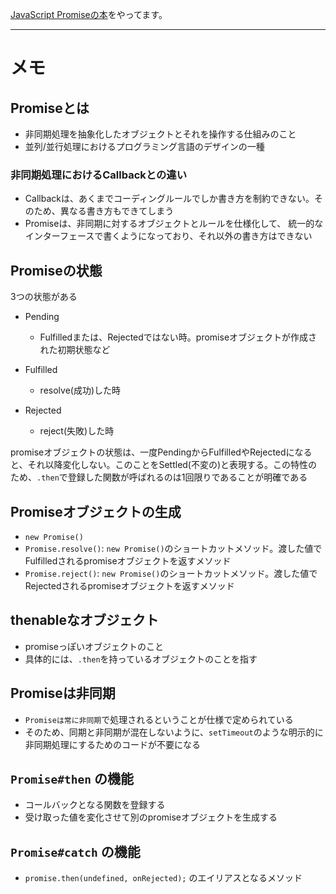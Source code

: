 [JavaScript Promiseの本](http://azu.github.io/promises-book/)をやってます。

---

# メモ

## Promiseとは
* 非同期処理を抽象化したオブジェクトとそれを操作する仕組みのこと
* 並列/並行処理におけるプログラミング言語のデザインの一種

### 非同期処理におけるCallbackとの違い
* Callbackは、あくまでコーディングルールでしか書き方を制約できない。そのため、異なる書き方もできてしまう
* Promiseは、非同期に対するオブジェクトとルールを仕様化して、 統一的なインターフェースで書くようになっており、それ以外の書き方はできない

## Promiseの状態
3つの状態がある

* Pending
  * Fulfilledまたは、Rejectedではない時。promiseオブジェクトが作成された初期状態など

* Fulfilled
  * resolve(成功)した時
  
* Rejected
  * reject(失敗)した時
  
promiseオブジェクトの状態は、一度PendingからFulfilledやRejectedになると、それ以降変化しない。このことをSettled(不変の)と表現する。この特性のため、`.then`で登録した関数が呼ばれるのは1回限りであることが明確である 

## Promiseオブジェクトの生成
* `new Promise()`
* `Promise.resolve()`: `new Promise()`のショートカットメソッド。渡した値でFulfilledされるpromiseオブジェクトを返すメソッド
* `Promise.reject()`: `new Promise()`のショートカットメソッド。渡した値でRejectedされるpromiseオブジェクトを返すメソッド

## thenableなオブジェクト
* promiseっぽいオブジェクトのこと
* 具体的には、`.then`を持っているオブジェクトのことを指す

## Promiseは非同期
* `Promiseは常に非同期`で処理されるということが仕様で定められている
* そのため、同期と非同期が混在しないように、`setTimeout`のような明示的に非同期処理にするためのコードが不要になる 

## `Promise#then` の機能
* コールバックとなる関数を登録する
* 受け取った値を変化させて別のpromiseオブジェクトを生成する

## `Promise#catch` の機能
* `promise.then(undefined, onRejected);` のエイリアスとなるメソッド
